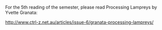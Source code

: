For the 5th reading of the semester, please read Processing Lampreys by Yvette Granata:

http://www.ctrl-z.net.au/articles/issue-6/granata-processing-lampreys/
